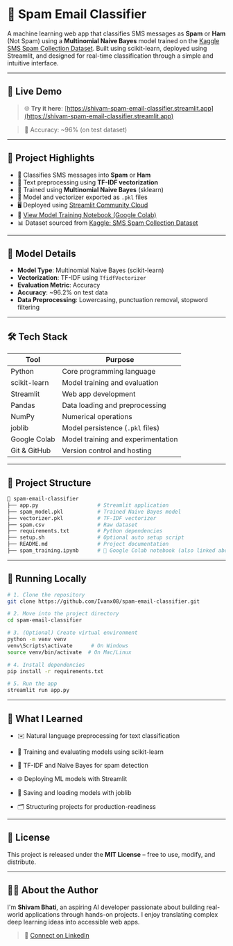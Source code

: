 # 📧 Spam Email Classifier

A machine learning web app that classifies SMS messages as **Spam** or **Ham** (Not Spam) using a **Multinomial Naive Bayes** model trained on the [Kaggle SMS Spam Collection Dataset](https://www.kaggle.com/datasets/uciml/sms-spam-collection-dataset). Built using scikit-learn, deployed using Streamlit, and designed for real-time classification through a simple and intuitive interface.

---

## 🚀 Live Demo

> 🌐 **Try it here**: [https://shivam-spam-email-classifier.streamlit.app](https://shivam-spam-email-classifier.streamlit.app)

> 🧠 Accuracy: ~96% (on test dataset)

---

## 📌 Project Highlights

- 📧 Classifies SMS messages into **Spam** or **Ham**
- 🧼 Text preprocessing using **TF-IDF vectorization**
- 🤖 Trained using **Multinomial Naive Bayes** (sklearn)
- 💾 Model and vectorizer exported as `.pkl` files
- 🖥️ Deployed using [Streamlit Community Cloud](https://streamlit.io/cloud)
- 📓 [View Model Training Notebook (Google Colab)](https://colab.research.google.com/drive/1FpBBntvnKTPLnt6s-tIYhk_ii8hAQ_TI?usp=sharing)
- 📊 Dataset sourced from [Kaggle: SMS Spam Collection Dataset](https://www.kaggle.com/datasets/uciml/sms-spam-collection-dataset)

---

## 🧠 Model Details

- **Model Type**: Multinomial Naive Bayes (scikit-learn)  
- **Vectorization**: TF-IDF using `TfidfVectorizer`  
- **Evaluation Metric**: Accuracy  
- **Accuracy**: ~96.2% on test data  
- **Data Preprocessing**: Lowercasing, punctuation removal, stopword filtering

---

## 🛠️ Tech Stack

| Tool            | Purpose                            |
|-----------------|------------------------------------|
| Python          | Core programming language          |
| scikit-learn    | Model training and evaluation      |
| Streamlit       | Web app development                |
| Pandas          | Data loading and preprocessing     |
| NumPy           | Numerical operations               |
| joblib          | Model persistence (`.pkl` files)   |
| Google Colab    | Model training and experimentation |
| Git & GitHub    | Version control and hosting        |

---

## 📂 Project Structure

```bash
📁 spam-email-classifier
├── app.py                   # Streamlit application
├── spam_model.pkl           # Trained Naive Bayes model
├── vectorizer.pkl           # TF-IDF vectorizer
├── spam.csv                 # Raw dataset
├── requirements.txt         # Python dependencies
├── setup.sh                 # Optional auto setup script
├── README.md                # Project documentation
├── spam_training.ipynb      # 📓 Google Colab notebook (also linked above)
```

---

## 🧪 Running Locally

```bash
# 1. Clone the repository
git clone https://github.com/Ivanx08/spam-email-classifier.git

# 2. Move into the project directory
cd spam-email-classifier

# 3. (Optional) Create virtual environment
python -m venv venv
venv\Scripts\activate      # On Windows
source venv/bin/activate  # On Mac/Linux

# 4. Install dependencies
pip install -r requirements.txt

# 5. Run the app
streamlit run app.py
```

---

## 🧠 What I Learned

- ✉️ Natural language preprocessing for text classification

- 🤖 Training and evaluating models using scikit-learn

- 🧠 TF-IDF and Naive Bayes for spam detection

- 🌐 Deploying ML models with Streamlit

- 🔁 Saving and loading models with joblib

- 🗂️ Structuring projects for production-readiness


---

## 📄 License

This project is released under the **MIT License** – free to use, modify, and distribute.


---

## 🙋‍♂️ About the Author

I'm **Shivam Bhati**, an aspiring AI developer passionate about building real-world applications through hands-on projects. I enjoy translating complex deep learning ideas into accessible web apps.

> 🔗 [Connect on LinkedIn](https://www.linkedin.com/in/shivam-bhati-dev/)
